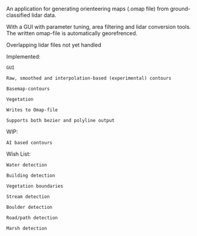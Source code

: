 An application for generating orienteering maps (.omap file) from ground-classified lidar data.

With a GUI with parameter tuning, area filtering and lidar conversion tools.
The written omap-file is automatically georefrenced.

Overlapping lidar files not yet handled

Implemented:

    GUI

    Raw, smoothed and interpolation-based (experimental) contours

    Basemap-contours

    Vegetation

    Writes to Omap-file

    Supports both bezier and polyline output

WIP:

    AI based contours

Wish List:

    Water detection

    Building detection

    Vegetation boundaries

    Stream detection

    Boulder detection

    Road/path detection

    Marsh detection

